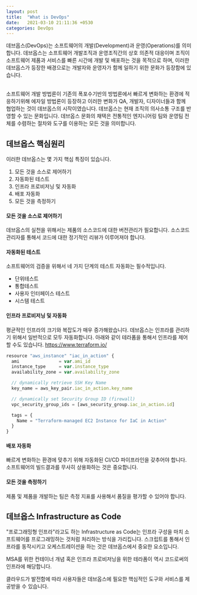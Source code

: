 ```yaml
---
layout: post
title:  "What is DevOps"
date:   2021-03-10 21:11:36 +0530
categories: DevOps
---
```


데브옵스(DevOps)는 소프트웨어의 개발(Development)과 운영(Operations)를 의미합니다. 데브옵스는 소프트웨어 개발조직과 운영조직간의 상호 의존적 대응이며 조직이 소프트웨어 제품과 서비스를 빠른 시간에 개발 및 배포하는 것을 목적으로 하며, 이러한 데브옵스가 등장한 배경으로는 개발자와 운영자가 함께 일하기 위한 문화가 등장함에 있습니다. 

<br/>
소프트웨어 개발 방법론이 기존의 폭포수기반의 방법론에서 빠르게 변화하는 환경에 적응하기위해 에자일 방법론이 등장하고 이러한 변화가 QA, 개발자, 디자이너들과 함께 협업하는 것이 데브옵스의 시작이였습니다. 
데브옵스는 현재 조직의 의사소통 구조를 반영할 수 있는 문화입니다. 데브옵스 문화의 채택은 전통적인 엔지니어링 팀와 운영팀 전체를 수렴하는 절차와 도구를 이용하는 모든 것을 의미합니다. 

## 데브옵스 핵심원리
이러한 데브옵스는 몇 가지 핵심 특징이 있습니다. 
<ol>
  <li>모든 것을 소스로 제어하기</li>
  <li>자동화된 테스트</li>
  <li>인프라 프로비저닝 및 자동화</li>
  <li>배포 자동화</li>
  <li>모든 것을 측정하기</li>
</ol>

#### 모든 것을 소스로 제어하기
데브옵스의 실천을 위해서는 제품의 소스코드에 대한 버전관리가 필요합니다. 소스코드 관리자를 통해서 코드에 대한 정기적인 리뷰가 이루어져야 합니다. 

#### 자동화된 테스트
소프트웨어의 검증을 위해서 네 가지 단계의 테스트 자동화는 필수적입니다. 
- 단위테스트
- 통합테스트
- 사용자 인터페이스 테스트
- 시스템 테스트

#### 인프라 프로비저닝 및 자동화
평균적인 인프라의 크기와 복잡도가 매우 증가해왔습니다. 데브옵스는 인프라를 관리하기 위해서 일반적으로 모두 자동화합니다. 
아래와 같이 테라폼을 통해서 인프라를 제어할 수도 있습니다. 
<a href='https://www.terraform.io/'>https://www.terraform.io/<a>
  
```javascript
resource "aws_instance" "iac_in_action" {
  ami               = var.ami_id
  instance_type     = var.instance_type
  availability_zone = var.availability_zone

  // dynamically retrieve SSH Key Name
  key_name = aws_key_pair.iac_in_action.key_name

  // dynamically set Security Group ID (firewall)
  vpc_security_group_ids = [aws_security_group.iac_in_action.id]

  tags = {
    Name = "Terraform-managed EC2 Instance for IaC in Action"
  }
}
```

#### 배포 자동화
빠르게 변화하는 환경에 맞추기 위해 자동화된 CI/CD 파이프라인을 갖추어야 합니다. 소프트웨어의 빌드결과를 무사히 상용화하는 것은 중요합니다.

#### 모든 것을 측정하기
제품 및 제품을 개발하는 팀은 측정 지표를 사용해서 품질을 평가할 수 있어야 합니다.

## 데브옵스 Infrastructure as Code
"프로그래밍형 인프라"라고도 하는 Infrastructure as Code는 인프라 구성을 마치 소프트웨어를 프로그래밍하는 것처럼 처리하는 방식을 가리킵니다. 
스크립트를 통해서 인프라를 동작시키고 오케스트레이션을 하는 것은 데브옵스에서 중요한 요소입니다. 

MSA를 위한 컨테이너 개념 혹은 인프라 프로비저닝을 위한 테라폼이 역시 코드로써의 인프라에 해당합니다. 

클라우드가 발전함에 따라 사용자들은 데브옵스에 필요한 핵심적인 도구와 서비스를 제공받을 수 있습니다.


